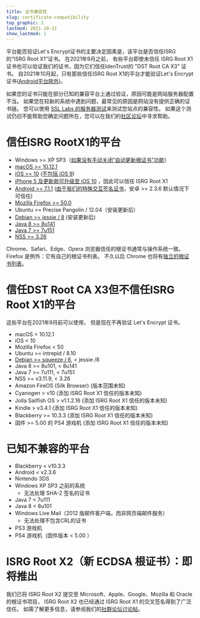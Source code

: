 ```yaml
---
title: 证书兼容性
slug: certificate-compatibility
top_graphic: 1
lastmod: 2021-10-31
show_lastmod: 1
---
```



平台能否验证Let's Encrypt证书的主要决定因素是，该平台是否信任ISRG的“ISRG Root X1”证书。 在2021年9月之前， 有些平台即使未信任 ISRG Root X1 证书也可以验证我们的证书，因为它们信任IdenTrust的 "DST Root CA X3" 证书。 自2021年10月起，只有那些信任ISRG Root X1的平台才能验证Let's Encrypt证书([Android平台除外](/2020/12/21/extending-android-compatibility.html))。

如果您的证书只能在部分已知的兼容平台上通过验证，原因可能是网站服务器配置不当。 如果您在较新的系统中遇到问题，最常见的原因是网站没有提供正确的证书链。 您可以使用 [SSL Labs 的服务器测试](https://www.ssllabs.com/ssltest/)来测试您站点的兼容性。 如果这个测试仍旧不能帮助您确定问题所在，您可以在我们的[社区论坛](https://community.letsencrypt.org/)中寻求帮助。

# 信任ISRG RootX1的平台

* Windows >= XP SP3（[如果没有手动关闭“自动更新根证书”功能](https://docs.microsoft.com/en-us/previous-versions/windows/it-pro/windows-server-2008-R2-and-2008/)）
* [macOS >= 10.12.1](https://twitter.com/letsencrypt/status/790960929504497665?lang=en)
* [iOS >= 10](https://support.apple.com/en-us/HT207177) ([不包括 iOS 9](https://support.apple.com/en-us/HT205205))
* [iPhone 5 及更新款可升级至 iOS 10](https://en.wikipedia.org/wiki/IPhone_5) ，因此可以信任 ISRG Root X1
* [Android >= 7.1.1](https://android.googlesource.com/platform/system/ca-certificates/+/android-7.1.1_r15) ([由于我们的特殊交互签名证书](https://letsencrypt.org/2020/12/21/extending-android-compatibility.html)，安卓 >= 2.3.6 默认情况下可信任)
* [Mozilla Firefox >= 50.0](https://bugzilla.mozilla.org/show_bug.cgi?id=1204656)
* Ubuntu >= Precise Pangolin / 12.04（安装更新后）
* [Debian >= jessie / 8](https://packages.debian.org/jessie/all/ca-certificates/filelist) (安装更新后)
* [Java 8 >= 8u141](https://www.oracle.com/java/technologies/javase/8u141-relnotes.html)
* [Java 7 >= 7u151](https://www.oracle.com/java/technologies/javase/7u151-relnotes.html)
* [NSS >= 3.26](https://developer.mozilla.org/en-US/docs/Mozilla/Projects/NSS/NSS_3.26_release_notes)

Chrome、Safari、Edge、Opera 浏览器信任的根证书通常与操作系统一致。 Firefox 是例外：它有自己的根证书列表。 不久以后 Chrome 也将有[独立的根证书列表](https://www.chromium.org/Home/chromium-security/root-ca-policy)。

# 信任DST Root CA X3但不信任ISRG Root X1的平台

这些平台在2021年9月前可以使用， 但是现在不再验证 Let's Encrypt 证书。

* macOS < 10.12.1
* iOS < 10
* Mozilla Firefox < 50
* Ubuntu >= intrepid / 8.10
* [Debian >= squeeze / 6](https://twitter.com/TokenScandi/status/600806080684359680), < jessie /8
* Java 8 >= 8u101, < 8u141
* Java 7 >= 7u111, < 7u151
* NSS >= v3.11.9, < 3.26
* Amazon FireOS (Silk Browser) (版本范围未知)
* Cyanogen > v10 (添加 ISRG Root X1 信任的版本未知)
* Jolla Sailfish OS > v1.1.2.16 (添加 ISRG Root X1 信任的版本未知)
* Kindle > v3.4.1 (添加 ISRG Root X1 信任的版本未知)
* Blackberry >= 10.3.3 (添加 ISRG Root X1 信任的版本未知)
* 固件 >= 5.00 的 PS4 游戏机 (添加 ISRG Root X1 信任的版本未知)

# 已知不兼容的平台

* Blackberry < v10.3.3
* Android < v2.3.6
* Nintendo 3DS
* Windows XP SP3 之前的系统
  * 无法处理 SHA-2 签名的证书
* Java 7 < 7u111
* Java 8 < 8u101
* Windows Live Mail（2012 版邮件客户端，而非网页端邮件服务）
  * 无法处理不包含CRL的证书
* PS3 游戏机
* PS4 游戏机（固件版本 < 5.00 ）

# ISRG Root X2（新 ECDSA 根证书）：即将推出

我们已将 ISRG Root X2 提交至 Microsoft、Apple、Google、Mozilla 和 Oracle 的根证书项目， ISRG Root X2 也已经通过 ISRG Root X1 的交叉签名得到了广泛信任。 如需了解更多信息，请参阅我们的[社群论坛讨论帖](https://community.letsencrypt.org/t/isrg-root-x2-submitted-to-root-programs/149385)。
